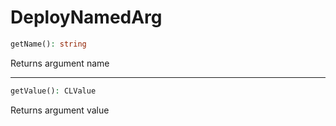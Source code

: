 # DeployNamedArg

```php
getName(): string
```
Returns argument name

---
```php
getValue(): CLValue
```
Returns argument value
